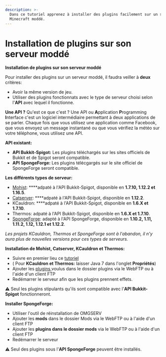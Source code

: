 ```yaml
---
description: >-
  Dans ce tutoriel apprenez à installer des plugins facilement sur un serveur
  Minecraft moddé.
---
```


# Installation de plugins sur son serveur moddé

**Installation de plugins sur son serveur moddé**

Pour installer des plugins sur un serveur moddé, il faudra veiller à **deux** critères:

* Avoir la même version de jeu.
* Utiliser des plugins fonctionnats avec le type de serveur choisi selon l'**API** avec lequel il fonctionne.

**Une API ?** Qu'est ce que c'est ? Une API ou **A**pplication **P**rogramming **I**nterface c'est un logiciel intermédiaire permettant à deux applications de se parler. Chaque fois que vous utilisez une application comme Facebook, que vous envoyez un message instantané ou que vous vérifiez la météo sur votre téléphone, vous utilisez une API.

**API existant:**

* **API Bukkit-Spigot:** Les plugins téléchargés sur les sites officiels de Bukkit et de Spigot seront compatible. 
* **API SpongeForge:** Les plugins télécgargés sur le site officiel de SpongeForge seront compatible.

**Les différents types de serveur:**

* [Mohist](https://mohistmc.com/): ****adpaté à l'API Bukkit-Spigot, disponible en **1.7.10, 1.12.2 et 1.16.5**.
* [Catserver](https://catserver.moe/): ****adpaté à l'API Bukkit-Spigot, disponible en **1.12.2**. 
* KCauldron: ****adpaté à l'API Bukkit-Spigot, disponible en **1.6.X et 1.7.10**. 
* Thermos: adpaté à l'API Bukkit-Spigot, disponible en **1.6.X et 1.7.10**.
* [SpongeForge](https://www.spongepowered.org/downloads/spongeforge/stable/1.12.2): adapté à l'API SpongeForge, disponible en **1.10.2, 1.11, 1.11.2, 1.12, 1.12.1 et 1.12.2**.

_Les projets KCauldron, Thermos et SpongeForge sont à l'abandon, il n'y aura plus de nouvelles versions pour ces types de serveurs._

**Installation de Mohist, Catserver, KCauldron et Thermos:**

* Suivre en premier lieu ce [tutoriel](https://docs.idelya-network.fr/minecraft/utiliser-openmod-chez-omgserv)
* \( Pour **KCauldron et Thermos:** laisser Java 7 dans l'onglet **Propriétés**\) 
* Ajouter les [plugins ](https://www.omgserv.com/fr/faq-minecraft/comment_installer_un_plugin_sur_mon_serveur-65/)voulus dans le dossier plugins via le WebFTP ou à l'aide d'un client FTP
* Redémarrer le serveur afin que les plugins prennent effets.

:warning: Seul les plugins stipulants qu'ils sont compatible avec l'**API Bukkit-Spigot** fonctionneront.

 **Installer SpongeForge:**

* Utiliser l'outil de réinstallation de OMGSERV
* Ajouter les **mods** dans le dossier Mods via le WebFTP ou à l'aide d'un client FTP
* Ajouter les **plugins dans le dossier mods** via le WebFTP ou à l'aide d'un client FTP
* Redémarrer le serveur

 :warning: Seul des plugins sous l'**API SpongeForge** peuvent être installés.

